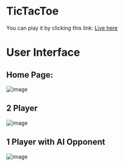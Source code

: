 # TicTacToe

You can play it by clicking this link: [Live here](https://abhinaytiwari.github.io/TicTacToe/)


# User Interface

## Home Page: 

![image](https://github.com/abhinayTiwari/BasicAircraftGame/assets/24514803/fd7ae93c-7c20-44ac-80a3-42f2ab1cf5c7)

## 2 Player

![image](https://github.com/abhinayTiwari/BasicAircraftGame/assets/24514803/ae0e4dba-20de-441c-9f69-1cb9e484f966)

## 1 Player with AI Opponent

![image](https://github.com/abhinayTiwari/BasicAircraftGame/assets/24514803/4a0bcd69-e474-40d1-9d94-52b6b7a2b01a)




